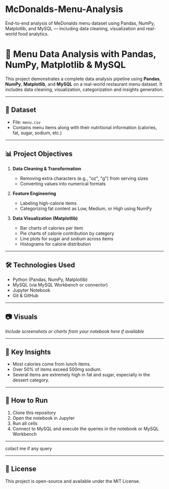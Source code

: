# McDonalds-Menu-Analysis
End-to-end analysis of MeDonalds menu dataset using Pandas, NumPy, Matplotlib, and MySQL — including data cleaning, visualization and real-world food analytics.

# 🍔 Menu Data Analysis with Pandas, NumPy, Matplotlib & MySQL

This project demonstrates a complete data analysis pipeline using **Pandas**, **NumPy**, **Matplotlib**, and **MySQL** on a real-world restaurant menu dataset. It includes data cleaning, visualization, categorization and insights generation.

---

## 📂 Dataset

- File: `menu.csv`
- Contains menu items along with their nutritional information (calories, fat, sugar, sodium, etc.)

---

## 📊 Project Objectives

1. **Data Cleaning & Transformation**  
   - Removing extra characters (e.g., "oz", "g") from serving sizes  
   - Converting values into numerical formats

2. **Feature Engineering**  
   - Labeling high-calorie items  
   - Categorizing fat content as Low, Medium, or High using NumPy

3. **Data Visualization (Matplotlib)**  
   - Bar charts of calories per item  
   - Pie charts of calorie contribution by category  
   - Line plots for sugar and sodium across items  
   - Histograms for calorie distribution

---

## 🛠️ Technologies Used

- Python (Pandas, NumPy, Matplotlib)
- MySQL (via MySQL Workbench or connector)
- Jupyter Notebook
- Git & GitHub

---

## 📷 Visuals

_Include screenshots or charts from your notebook here if available_

---

## 🧠 Key Insights

- Most calories come from lunch items.
- Over 50% of items exceed 500mg sodium.
- Several items are extremely high in fat and sugar, especially in the dessert category.

---

## 🚀 How to Run

1. Clone this repository  
2. Open the notebook in Jupyter  
3. Run all cells  
4. Connect to MySQL and execute the queries in the notebook or MySQL Workbench

---

cotact me if any query

---

## 📄 License

This project is open-source and available under the MIT License.
